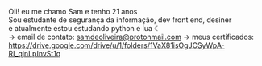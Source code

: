 Oii! eu me chamo Sam e tenho 21 anos <br>
Sou estudante de segurança da informação, dev front end, desiner <br>
e atualmente estou estudando python e lua ☾ <br>
-> email de contato: samdeoliveira@protonmail.com
-> meus certificados: https://drive.google.com/drive/u/1/folders/1VaX81isOgJCSyWpA-RI_qjnLpInvSt1q

<!---
SamDeOliveira/SamDeOliveira is a ✨ special ✨ repository because its `README.md` (this file) appears on your GitHub profile.
You can click the Preview link to take a look at your changes.
--->
